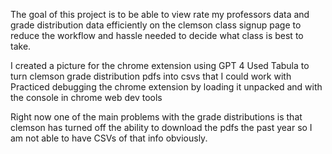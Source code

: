The goal of this project is to be able to view rate my professors data and grade distribution data efficiently on the clemson class signup page to reduce the workflow and hassle needed to decide what class is best to take.


I created a picture for the chrome extension using GPT 4
Used Tabula to turn clemson grade distribution pdfs into csvs that I could work with
Practiced debugging the chrome extension by loading it unpacked and with the console
in chrome web dev tools

Right now one of the main problems with the grade distributions is that clemson
has turned off the ability to download the pdfs the past year so I am not able
to have CSVs of that info obviously.
